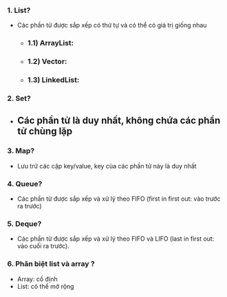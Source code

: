 ### 1. List?
- Các phần tử được sắp xếp có thứ tự và có thể có giá trị giống nhau
    - ### 1.1) ArrayList:
    - ### 1.2) Vector:
    - ### 1.3) LinkedList:

### 2. Set?
- Các phần tử là duy nhất, không chứa các phần tử chùng lặp
    - 
### 3. Map?
- Lưu trữ các cặp key/value, key của các phần tử này là duy nhất

### 4. Queue?
- Các phần tử được sắp xếp và xử lý theo FIFO (first in first out: vào trước ra trước)

### 5. Deque?
- Các phần tử được sắp xếp và xử lý theo FIFO và LIFO (last in first out: vào cuối ra trước).

### 6. Phân biệt list và array ?
- Array: cố định
- List: có thể mở rộng 
